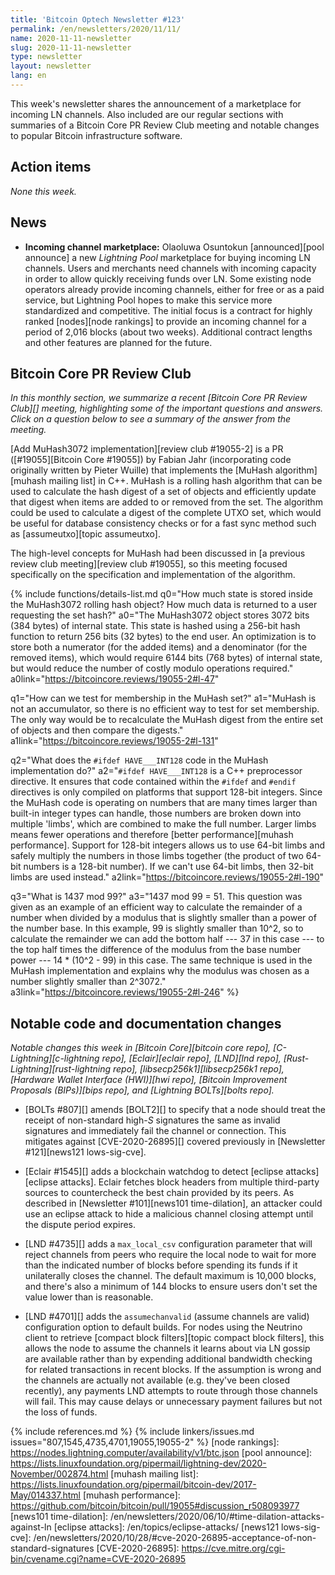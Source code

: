 ```yaml
---
title: 'Bitcoin Optech Newsletter #123'
permalink: /en/newsletters/2020/11/11/
name: 2020-11-11-newsletter
slug: 2020-11-11-newsletter
type: newsletter
layout: newsletter
lang: en
---
```

This week's newsletter shares the announcement of a marketplace for
incoming LN channels. Also included are our regular sections with summaries of
a Bitcoin Core PR Review Club meeting and notable changes to popular Bitcoin
infrastructure software.

## Action items

*None this week.*

## News

- **Incoming channel marketplace:** Olaoluwa Osuntokun [announced][pool
  announce] a new *Lightning Pool* marketplace for buying incoming LN channels.  Users and
  merchants need channels with incoming capacity in order to allow
  quickly receiving funds over LN.  Some existing node operators already
  provide incoming channels, either for free or as a paid service, but
  Lightning Pool hopes to make this service more
  standardized and competitive.  The initial focus is a contract for
  highly ranked [nodes][node rankings] to provide an incoming
  channel for a period of 2,016 blocks (about two weeks).  Additional
  contract lengths and other features are planned for the future.

## Bitcoin Core PR Review Club

*In this monthly section, we summarize a recent [Bitcoin Core PR Review Club][]
meeting, highlighting some of the important questions and answers.  Click on a
question below to see a summary of the answer from the meeting.*

[Add MuHash3072 implementation][review club #19055-2] is a PR ([#19055][Bitcoin
Core #19055]) by Fabian Jahr (incorporating code originally written by Pieter
Wuille) that implements the [MuHash algorithm][muhash mailing list] in C++.
MuHash is a rolling hash algorithm that can be used to calculate the hash
digest of a set of objects and efficiently update that digest when items are
added to or removed from the set. The algorithm could be used to calculate a
digest of the complete UTXO set, which would be useful for database consistency
checks or for a fast sync method such as [assumeutxo][topic assumeutxo].

The high-level concepts for MuHash had been discussed in [a previous review
club meeting][review club #19055], so this meeting focused specifically on the
specification and implementation of the algorithm.

{% include functions/details-list.md
  q0="How much state is stored inside the MuHash3072 rolling hash object? How
      much data is returned to a user requesting the set hash?"
  a0="The MuHash3072 object stores 3072 bits (384 bytes) of internal state.
      This state is hashed using a 256-bit hash function to return 256 bits (32
      bytes) to the end user. An optimization is to store both a numerator (for the
      added items) and a denominator (for the removed items), which would require
      6144 bits (768 bytes) of internal state, but would reduce the number of costly
      modulo operations required."
  a0link="https://bitcoincore.reviews/19055-2#l-47"

  q1="How can we test for membership in the MuHash set?"
  a1="MuHash is not an accumulator, so there is no efficient way to test for set
      membership. The only way would be to recalculate the MuHash digest from the
      entire set of objects and then compare the digests."
  a1link="https://bitcoincore.reviews/19055-2#l-131"

  q2="What does the `#ifdef HAVE___INT128` code in the MuHash implementation do?"
  a2="`#ifdef HAVE___INT128` is a C++ preprocessor directive. It ensures that code
      contained within the `#ifdef` and `#endif` directives is only compiled on
      platforms that support 128-bit integers. Since the MuHash code is
      operating on numbers that are many times larger than built-in integer types
      can handle, those numbers are broken down into multiple 'limbs', which are
      combined to make the full number. Larger limbs means fewer operations and
      therefore [better performance][muhash performance]. Support for 128-bit
      integers allows us to use 64-bit limbs and safely multiply the numbers in
      those limbs together (the product of two 64-bit numbers is a 128-bit number).
      If we can't use 64-bit limbs, then 32-bit limbs are used instead."
  a2link="https://bitcoincore.reviews/19055-2#l-190"

  q3="What is 1437 mod 99?"
  a3="1437 mod 99 = 51. This question was given as an example of an efficient way to
      calculate the remainder of a number when divided by a modulus that is slightly
      smaller than a power of the number base. In this example, 99 is slightly
      smaller than 10^2, so to calculate the remainder we can add the bottom half
      --- 37 in this case --- to the top half times the difference of the modulus from the
      base number power --- 14 * (10^2 - 99) in this case. The same technique is used
      in the MuHash implementation and explains why the modulus was chosen as a
      number slightly smaller than 2^3072."
  a3link="https://bitcoincore.reviews/19055-2#l-246"
%}

## Notable code and documentation changes

*Notable changes this week in [Bitcoin Core][bitcoin core repo],
[C-Lightning][c-lightning repo], [Eclair][eclair repo], [LND][lnd repo],
[Rust-Lightning][rust-lightning repo], [libsecp256k1][libsecp256k1 repo],
[Hardware Wallet Interface (HWI)][hwi repo], [Bitcoin Improvement Proposals
(BIPs)][bips repo], and [Lightning BOLTs][bolts repo].*

- [BOLTs #807][] amends [BOLT2][] to specify that a node should treat the
  receipt of non-standard high-*S* signatures the same as invalid signatures and
  immediately fail the channel or connection. This mitigates against
  [CVE-2020-26895][] covered previously in [Newsletter #121][news121
  lows-sig-cve].

- [Eclair #1545][] adds a blockchain watchdog to detect [eclipse attacks][eclipse attacks]. Eclair
  fetches block headers from multiple third-party sources to countercheck the
  best chain provided by its peers. As described in [Newsletter #101][news101 time-dilation],
  an attacker could use an eclipse attack to hide a malicious channel closing
  attempt until the dispute period expires.

- [LND #4735][] adds a `max_local_csv` configuration parameter that
  will reject channels from peers who require the local node to wait for more
  than the indicated number of blocks before spending its
  funds if it unilaterally closes the channel.  The default maximum is
  10,000 blocks, and there's also a minimum of 144 blocks to ensure users
  don't set the value lower than is reasonable.

- [LND #4701][] adds the `assumechanvalid` (assume channels are
  valid) configuration option to default builds.  For nodes using the Neutrino
  client to retrieve [compact block filters][topic compact block
  filters], this allows the node to assume the channels it learns about via LN
  gossip are available rather than by expending additional bandwidth
  checking for related transactions in recent blocks.  If the assumption
  is wrong and the channels are actually not available (e.g. they've
  been closed recently), any payments LND attempts to route through
  those channels will fail.  This may cause delays or unnecessary
  payment failures but not the loss of funds.

{% include references.md %}
{% include linkers/issues.md issues="807,1545,4735,4701,19055,19055-2" %}
[node rankings]: https://nodes.lightning.computer/availability/v1/btc.json
[pool announce]: https://lists.linuxfoundation.org/pipermail/lightning-dev/2020-November/002874.html
[muhash mailing list]: https://lists.linuxfoundation.org/pipermail/bitcoin-dev/2017-May/014337.html
[muhash performance]: https://github.com/bitcoin/bitcoin/pull/19055#discussion_r508093977
[news101 time-dilation]: /en/newsletters/2020/06/10/#time-dilation-attacks-against-ln
[eclipse attacks]: /en/topics/eclipse-attacks/
[news121 lows-sig-cve]: /en/newsletters/2020/10/28/#cve-2020-26895-acceptance-of-non-standard-signatures
[CVE-2020-26895]: https://cve.mitre.org/cgi-bin/cvename.cgi?name=CVE-2020-26895
